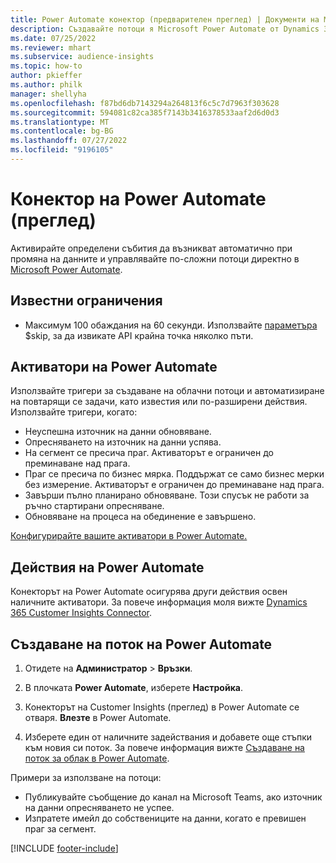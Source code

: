 ```yaml
---
title: Power Automate конектор (предварителен преглед) | Документи на Microsoft
description: Създавайте потоци я Microsoft Power Automate от Dynamics 365 Customer Insights.
ms.date: 07/25/2022
ms.reviewer: mhart
ms.subservice: audience-insights
ms.topic: how-to
author: pkieffer
ms.author: philk
manager: shellyha
ms.openlocfilehash: f87bd6db7143294a264813f6c5c7d7963f303628
ms.sourcegitcommit: 594081c82ca385f7143b3416378533aaf2d6d0d3
ms.translationtype: MT
ms.contentlocale: bg-BG
ms.lasthandoff: 07/27/2022
ms.locfileid: "9196105"
---
```

# <a name="power-automate-connector-preview"></a>Конектор на Power Automate (преглед)

Активирайте определени събития да възникват автоматично при промяна на данните и управлявайте по-сложни потоци директно в [Microsoft Power Automate](https://flow.microsoft.com/).

## <a name="known-limitations"></a>Известни ограничения

- Максимум 100 обаждания на 60 секунди. Използвайте [параметъра](/connectors/customerinsights/#get-items-from-an-entity) $skip, за да извикате API крайна точка няколко пъти.

## <a name="power-automate-triggers"></a>Активатори на Power Automate

Използвайте тригери за създаване на облачни потоци и автоматизиране на повтарящи се задачи, като известия или по-разширени действия. Използвайте тригери, когато:

- Неуспешна източник на данни обновяване.
- Опресняването на източник на данни успява.
- На сегмент се пресича праг. Активаторът е ограничен до преминаване над прага.
- Праг се пресича по бизнес мярка. Поддържат се само бизнес мерки без измерение. Активаторът е ограничен до преминаване над прага.
- Завърши пълно планирано обновяване. Този спусък не работи за ръчно стартирани опресняване.
- Обновяване на процеса на обединение е завършено.

[Конфигурирайте вашите активатори в Power Automate.](https://flow.microsoft.com/connectors/shared_customerinsights/dynamics-365-customer-insights-connector/)

## <a name="power-automate-actions"></a>Действия на Power Automate

Конекторът на Power Automate осигурява други действия освен наличните активатори. За повече информация моля вижте [Dynamics 365 Customer Insights Connector](/connectors/customerinsights/).

## <a name="create-a-power-automate-flow"></a>Създаване на поток на Power Automate

1. Отидете на **Администратор** > **Връзки**.

1. В плочката **Power Automate**, изберете **Настройка**.

1. Конекторът на Customer Insights (преглед) в Power Automate се отваря. **Влезте** в Power Automate.

1. Изберете един от наличните задействания и добавете още стъпки към новия си поток. За повече информация вижте [Създаване на поток за облак в Power Automate](/power-automate/get-started-logic-flow).

Примери за използване на потоци: 
- Публикувайте съобщение до канал на Microsoft Teams, ако източник на данни опресняването не успее. 
- Изпратете имейл до собствениците на данни, когато е превишен праг за сегмент.

[!INCLUDE [footer-include](includes/footer-banner.md)]
